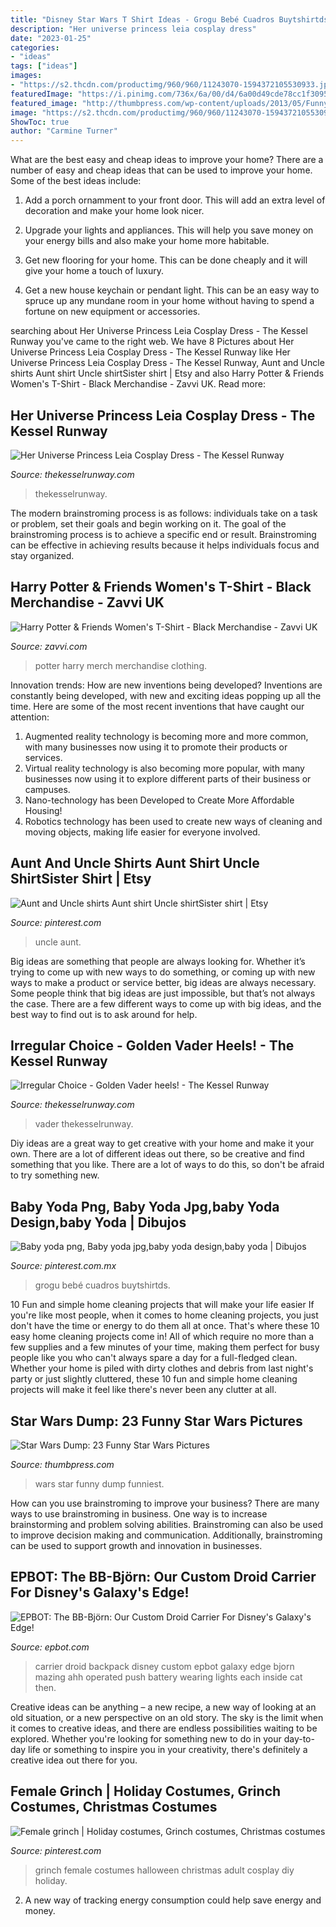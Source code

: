 ```yaml
---
title: "Disney Star Wars T Shirt Ideas - Grogu Bebé Cuadros Buytshirtds"
description: "Her universe princess leia cosplay dress"
date: "2023-01-25"
categories:
- "ideas"
tags: ["ideas"]
images:
- "https://s2.thcdn.com/productimg/960/960/11243070-1594372105530933.jpg"
featuredImage: "https://i.pinimg.com/736x/6a/00/d4/6a00d49cde78cc1f3095e24d0b91e310.jpg"
featured_image: "http://thumbpress.com/wp-content/uploads/2013/05/Funny-Star-Wars-Pictures-12.jpg"
image: "https://s2.thcdn.com/productimg/960/960/11243070-1594372105530933.jpg"
ShowToc: true
author: "Carmine Turner"
---
```



What are the best easy and cheap ideas to improve your home?
There are a number of easy and cheap ideas that can be used to improve your home. Some of the best ideas include:
1. Add a porch ornamment to your front door. This will add an extra level of decoration and make your home look nicer.

2. Upgrade your lights and appliances. This will help you save money on your energy bills and also make your home more habitable.

3. Get new flooring for your home. This can be done cheaply and it will give your home a touch of luxury.

4. Get a new house keychain or pendant light. This can be an easy way to spruce up any mundane room in your home without having to spend a fortune on new equipment or accessories.

	

		
searching about Her Universe Princess Leia Cosplay Dress - The Kessel Runway you've came to the right web. We have 8 Pictures about Her Universe Princess Leia Cosplay Dress - The Kessel Runway like Her Universe Princess Leia Cosplay Dress - The Kessel Runway, Aunt and Uncle shirts Aunt shirt Uncle shirtSister shirt | Etsy and also Harry Potter &amp; Friends Women&#039;s T-Shirt - Black Merchandise - Zavvi UK. Read more:
		
    
## Her Universe Princess Leia Cosplay Dress - The Kessel Runway

<img loading=lazy src="https://www.thekesselrunway.com/wp-content/uploads/2017/04/heruniverse_leiacosplaydress6.jpg" onerror="this.onerror=null;this.src='https://tse1.mm.bing.net/th?id=OIP.Jjc-Tybktgxrx9W3G4BW2gHaJ_&amp;pid=15.1';" alt="Her Universe Princess Leia Cosplay Dress - The Kessel Runway">

_Source: thekesselrunway.com_

>thekesselrunway. 

	

The modern brainstroming process is as follows: individuals take on a task or problem, set their goals and begin working on it. The goal of the brainstroming process is to achieve a specific end or result. Brainstroming can be effective in achieving results because it helps individuals focus and stay organized.

    
## Harry Potter &amp; Friends Women&#039;s T-Shirt - Black Merchandise - Zavvi UK

<img loading=lazy src="https://s2.thcdn.com/productimg/960/960/11243070-1594372105530933.jpg" onerror="this.onerror=null;this.src='https://tse1.mm.bing.net/th?id=OIP.-d4YlGipXXT7ZcWCRVeUrwHaHa&amp;pid=15.1';" alt="Harry Potter &amp; Friends Women&#039;s T-Shirt - Black Merchandise - Zavvi UK">

_Source: zavvi.com_

>potter harry merch merchandise clothing. 

	

Innovation trends: How are new inventions being developed?
Inventions are constantly being developed, with new and exciting ideas popping up all the time. Here are some of the most recent inventions that have caught our attention:
1. Augmented reality technology is becoming more and more common, with many businesses now using it to promote their products or services.
2. Virtual reality technology is also becoming more popular, with many businesses now using it to explore different parts of their business or campuses.
3. Nano-technology has been Developed to Create More Affordable Housing!
4. Robotics technology has been used to create new ways of cleaning and moving objects, making life easier for everyone involved.

    
## Aunt And Uncle Shirts Aunt Shirt Uncle ShirtSister Shirt | Etsy

<img loading=lazy src="https://i.pinimg.com/736x/6a/00/d4/6a00d49cde78cc1f3095e24d0b91e310.jpg" onerror="this.onerror=null;this.src='https://tse4.mm.bing.net/th?id=OIP.kN5SrIGVQEJt2rLmLsFIrwHaFh&amp;pid=15.1';" alt="Aunt and Uncle shirts Aunt shirt Uncle shirtSister shirt | Etsy">

_Source: pinterest.com_

>uncle aunt. 

	

Big ideas are something that people are always looking for. Whether it’s trying to come up with new ways to do something, or coming up with new ways to make a product or service better, big ideas are always necessary. Some people think that big ideas are just impossible, but that’s not always the case. There are a few different ways to come up with big ideas, and the best way to find out is to ask around for help.

    
## Irregular Choice - Golden Vader Heels! - The Kessel Runway

<img loading=lazy src="https://www.thekesselrunway.com/wp-content/uploads/2016/05/irregularchoice_2016goldenvaderheels4.jpg" onerror="this.onerror=null;this.src='https://tse1.mm.bing.net/th?id=OIP.pug60-sSdR7_bMK26RscmAHaHa&amp;pid=15.1';" alt="Irregular Choice - Golden Vader heels! - The Kessel Runway">

_Source: thekesselrunway.com_

>vader thekesselrunway. 

	

Diy ideas are a great way to get creative with your home and make it your own. There are a lot of different ideas out there, so be creative and find something that you like. There are a lot of ways to do this, so don't be afraid to try something new.

    
## Baby Yoda Png, Baby Yoda Jpg,baby Yoda Design,baby Yoda | Dibujos

<img loading=lazy src="https://i.pinimg.com/736x/4c/15/c8/4c15c81c19d09c25d5b0e3a8ccee0e40.jpg" onerror="this.onerror=null;this.src='https://tse2.mm.bing.net/th?id=OIP.QPccFu9p7fNCoC71XttM-QHaHa&amp;pid=15.1';" alt="Baby yoda png, Baby yoda jpg,baby yoda design,baby yoda | Dibujos">

_Source: pinterest.com.mx_

>grogu bebé cuadros buytshirtds. 

	

10 Fun and simple home cleaning projects that will make your life easier
If you're like most people, when it comes to home cleaning projects, you just don't have the time or energy to do them all at once. That's where these 10 easy home cleaning projects come in! All of which require no more than a few supplies and a few minutes of your time, making them perfect for busy people like you who can't always spare a day for a full-fledged clean. Whether your home is piled with dirty clothes and debris from last night's party or just slightly cluttered, these 10 fun and simple home cleaning projects will make it feel like there's never been any clutter at all.

    
## Star Wars Dump: 23 Funny Star Wars Pictures

<img loading=lazy src="http://thumbpress.com/wp-content/uploads/2013/05/Funny-Star-Wars-Pictures-12.jpg" onerror="this.onerror=null;this.src='https://tse4.mm.bing.net/th?id=OIP.0Wry-NjvaUFSfNWL1QIUWQHaFv&amp;pid=15.1';" alt="Star Wars Dump: 23 Funny Star Wars Pictures">

_Source: thumbpress.com_

>wars star funny dump funniest. 

	

How can you use brainstroming to improve your business?
There are many ways to use brainstroming in business. One way is to increase brainstorming and problem solving abilities. Brainstroming can also be used to improve decision making and communication. Additionally, brainstroming can be used to support growth and innovation in businesses.

    
## EPBOT: The BB-Björn: Our Custom Droid Carrier For Disney&#039;s Galaxy&#039;s Edge!

<img loading=lazy src="https://1.bp.blogspot.com/-C_9q-xT4tS8/XdNdHehM4zI/AAAAAAACOII/2Z_-_Qgc-D40Sumtb_IdS9QtNaa3tDPKQCLcBGAsYHQ/s1600/IMG_0828.jpg" onerror="this.onerror=null;this.src='https://tse4.mm.bing.net/th?id=OIP.he7wuorRaVhimB2DDiyR6QHaK4&amp;pid=15.1';" alt="EPBOT: The BB-Björn: Our Custom Droid Carrier For Disney&#039;s Galaxy&#039;s Edge!">

_Source: epbot.com_

>carrier droid backpack disney custom epbot galaxy edge bjorn mazing ahh operated push battery wearing lights each inside cat then. 

	

Creative ideas can be anything – a new recipe, a new way of looking at an old situation, or a new perspective on an old story. The sky is the limit when it comes to creative ideas, and there are endless possibilities waiting to be explored. Whether you're looking for something new to do in your day-to-day life or something to inspire you in your creativity, there's definitely a creative idea out there for you.

    
## Female Grinch | Holiday Costumes, Grinch Costumes, Christmas Costumes

<img loading=lazy src="https://i.pinimg.com/1200x/ca/e5/bf/cae5bffdf27a827861df0e89f2fed27b.jpg" onerror="this.onerror=null;this.src='https://tse2.mm.bing.net/th?id=OIP.rytMozKQd-9JtmvqNwmsQAHaLH&amp;pid=15.1';" alt="Female grinch | Holiday costumes, Grinch costumes, Christmas costumes">

_Source: pinterest.com_

>grinch female costumes halloween christmas adult cosplay diy holiday. 

	

2. A new way of tracking energy consumption could help save energy and money.

